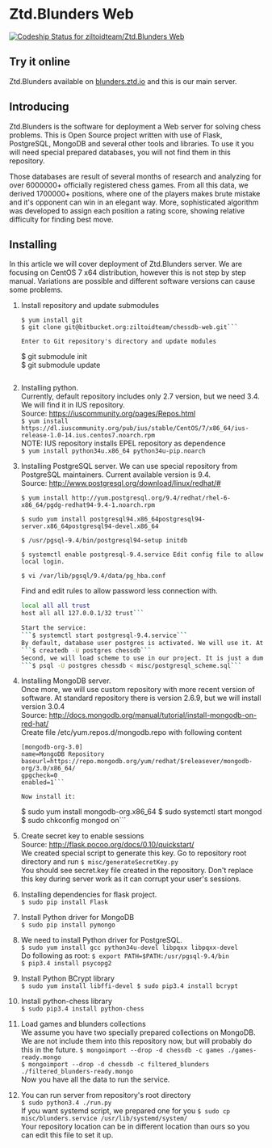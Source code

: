 # Ztd.Blunders Web
[ ![Codeship Status for ziltoidteam/Ztd.Blunders Web](https://codeship.com/projects/b49b6390-f8e9-0132-c0a7-1e4cf25a7aa5/status?branch=master)](https://codeship.com/projects/86737)

## Try it online
Ztd.Blunders available on [blunders.ztd.io](http://blunders.ztd.io) and this is our main server. 

## Introducing
Ztd.Blunders is the software for deployment a Web server for solving chess problems. This is Open Source project written with use of Flask, PostgreSQL, MongoDB and several other tools and libraries. To use it you will need special prepared databases, you will not find them in this repository.

Those databases are result of several months of research and analyzing for over 6000000+ officially registered chess games.  From all this data, we derived 1700000+ positions, where one of the players makes brute mistake and it's opponent can win in an elegant way. More, sophisticated algorithm was developed to assign each position a rating score, showing relative difficulty for finding best move.

## Installing
In this article we will cover deployment of Ztd.Blunders server. We are focusing on CentOS 7 x64 distribution, however this is not step by step manual. Variations are possible and different software versions can cause some problems.

1. Install repository and update submodules  
    ```
    $ yum install git  
    $ git clone git@bitbucket.org:ziltoidteam/chessdb-web.git```

    Enter to Git repository's directory and update modules  
    ```
    $ git submodule init  
    $ git submodule update
    ```

2. Installing python.  
    Currently, default repository includes only 2.7 version, but we need 3.4. We will find it in IUS repository.  
    Source: https://iuscommunity.org/pages/Repos.html  
    ```$ yum install https://dl.iuscommunity.org/pub/ius/stable/CentOS/7/x86_64/ius-release-1.0-14.ius.centos7.noarch.rpm```  
    NOTE: IUS repository installs EPEL repository as dependence  
    ```$ yum install python34u.x86_64 python34u-pip.noarch```

3. Installing PostgreSQL server.
    We can use special repository from PostgreSQL maintainers. Current available version is 9.4.  
    Source: http://www.postgresql.org/download/linux/redhat/#  
    ```
    $ yum install http://yum.postgresql.org/9.4/redhat/rhel-6-x86_64/pgdg-redhat94-9.4-1.noarch.rpm
    ```  
    ```
    $ sudo yum install postgresql94.x86_64postgresql94-server.x86_64postgresql94-devel.x86_64  
    ```  
    ```
    $ /usr/pgsql-9.4/bin/postgresql94-setup initdb  
    ```  
    ```
    $ systemctl enable postgresql-9.4.service Edit config file to allow local login.
    ```  
    ```  
    $ vi /var/lib/pgsql/9.4/data/pg_hba.conf
    ```

    Find and edit rules to allow password less connection with.
    ```bash
    local all all trust  
    host all all 127.0.0.1/32 trust```

    Start the service:
    ```$ systemctl start postgresql-9.4.service```  
    By default, database user postgres is activated. We will use it. At first, create empty database chessdb
    ```$ createdb -U postgres chessdb```  
    Second, we will load scheme to use in our project. It is just a dump stored in our repository.
    ```$ psql -U postgres chessdb < misc/postgresql_scheme.sql```  

4. Installing MongoDB server.   
    Once more, we will use custom repository with more recent version of software. At standard repository there is version 2.6.9, but we will install version 3.0.4  
    Source: http://docs.mongodb.org/manual/tutorial/install-mongodb-on-red-hat/  
    Create file /etc/yum.repos.d/mongodb.repo with following content
    ```
    [mongodb-org-3.0]
    name=MongoDB Repository
    baseurl=https://repo.mongodb.org/yum/redhat/$releasever/mongodb-org/3.0/x86_64/
    gpgcheck=0
    enabled=1```

    Now install it:
    ```
    $ sudo yum install mongodb-org.x86_64
    $ sudo systemctl start mongod
    $ sudo chkconfig mongod on```

5. Create secret key to enable sessions  
    Source: http://flask.pocoo.org/docs/0.10/quickstart/  
    We created special script to generate this key. Go to repository root directory and run
    ```$ misc/generateSecretKey.py```  
    You should see secret.key file created in the repository. Don't replace this key during server work as it can corrupt your user's sessions.

6. Installing dependencies for flask project.  
    ```$ sudo pip install Flask```  

7. Install Python driver for MongoDB  
    ```$ sudo pip install pymongo```  

8. We need to install Python driver for PostgreSQL.  
    ```$ sudo yum install gcc python34u-devel libpqxx libpqxx-devel```  
    Do following as root: 
    ```$ export PATH=$PATH:/usr/pgsql-9.4/bin```  
    ```$ pip3.4 install psycopg2```  

9. Install Python BCrypt library  
    ```$ sudo yum install libffi-devel $ sudo pip3.4 install bcrypt```  

10. Install python-chess library  
    ```$ sudo pip3.4 install python-chess```  

11. Load games and blunders collections  
    We assume you have two specially prepared collections on MongoDB. We are not include them into this repository now, but will probably do this in the future.
    ```$ mongoimport --drop -d chessdb -c games ./games-ready.mongo```  
    ```$ mongoimport --drop -d chessdb -c filtered_blunders ./filtered_blunders-ready.mongo```  
    Now you have all the data to run the service.

12. You can run server from repository's root directory  
    ```$ sudo python3.4 ./run.py```  
    If you want systemd script, we prepared one for you
    ```$ sudo cp misc/blunders.service /usr/lib/systemd/system/```  
    Your repository location can be in different location than ours so you can edit this file to set it up.